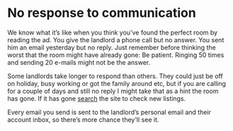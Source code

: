 No response to communication
============================

We know what it’s like when you think you’ve found the perfect room by reading
the ad. You give the landlord a phone call but no answer. You sent him an email
yesterday but no reply. Just remember before thinking the worst that the room
might have already gone: Be patient. Ringing 50 times and sending 20 e-mails
might not be the answer.


Some landlords take longer to respond than others. They could just be off on
holiday, busy working or got the family around etc, but if you are calling for a
couple of days and still no reply I might take that as a hint the room has gone.
If it has gone [search](/search) the site to check new listings.


Every email you send is sent to the landlord’s personal email and their account
inbox, so there’s more chance they'll see it.

